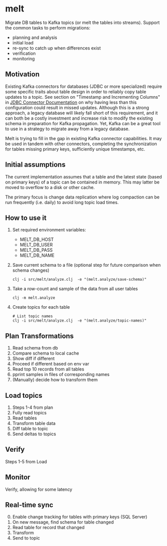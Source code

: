 # melt
Migrate DB tables to Kafka topics (or melt the tables into streams). Support the common tasks to perform migrations:
* planning and analysis
* initial load
* re-sync to catch up when differences exist
* verification
* monitoring


## Motivation

Existing Kafka connectors for databases (JDBC or more specialized) require some
specific traits about table design in order to reliably copy table updates to
a topic. See section on "Timestamp and Incrementing Columns" in [JDBC Connector
Documentation](https://docs.confluent.io/5.1.0/connect/kafka-connect-jdbc/source-connector/index.html)
on why having less than this configuration could result in missed updates.
Although this is a strong approach, a legacy database will likely fall short of
this requirement, and it can both be a costly investment and increase risk to
modify the existing schema in preparation for Kafka propagation. Yet, Kafka can
be a great tool to use in a strategy to migrate away from a legacy database.

Melt is trying to fill in the gap in existing Kafka connector capabilities. It
may be used in tandem with other connectors, completing the synchronization for
tables missing primary keys, sufficiently unique timestamps, etc.


## Initial assumptions

The current implementation assumes that a table and the latest state (based on
primary keys) of a topic can be contained in memory. This may latter be moved to
overflow to a disk or other cache.

The primary focus is change data replication where log compaction can be run
frequently (i.e. daily) to avoid long topic load times.


## How to use it
1. Set required environment variables:
   * MELT_DB_HOST
   * MELT_DB_USER
   * MELT_DB_PASS
   * MELT_DB_NAME

2. Save current schema to a file
   (optional step for future comparison when schema changes)
    ```
    clj -i src/melt/analyze.clj  -e "(melt.analyze/save-schema)"
    ```

3. Take a row-count and sample of the data from all user tables
    ```
    clj -m melt.analyze
    ```

4. Create topics for each table
   ```
   # List topic names
   clj -i src/melt/analyze.clj  -e "(melt.analyze/topic-names)"
   ```

## Plan Transformations
1. Read schema from db
2. Compare schema to local cache
3. Show diff if different
4. Proceed if different based on env var
5. Read top 10 records from all tables
6. pprint samples in files of corresponding names
7. (Manually) decide how to transform them

## Load topics
1. Steps 1-4 from plan
2. Fully read topics
3. Read tables
4. Transform table data
5. Diff table to topic
6. Send deltas to topics

## Verify
Steps 1-5 from Load

## Monitor
Verify, allowing for some latency

## Real-time sync
0. Enable change tracking for tables with primary keys (SQL Server)
1. On new message, find schema for table changed
2. Read table for record that changed
3. Transform
4. Send to topic
